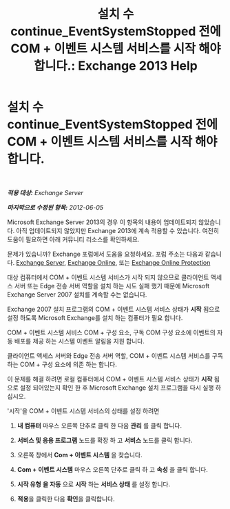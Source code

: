﻿---
title: '설치 수 continue_EventSystemStopped 전에 COM + 이벤트 시스템 서비스를 시작 해야 합니다.: Exchange 2013 Help'
TOCTitle: 설치 수 continue_EventSystemStopped 전에 COM + 이벤트 시스템 서비스를 시작 해야 합니다.
ms:assetid: 3b8d2ba3-87fb-4749-b4d1-5dfec97e1ca4
ms:mtpsurl: https://technet.microsoft.com/ko-kr/library/ms.exch.setupreadiness.eventsystemstopped(v=EXCHG.150)
ms:contentKeyID: 50482895
ms.date: 05/22/2018
mtps_version: v=EXCHG.150
ms.translationtype: MT
---

# 설치 수 continue\_EventSystemStopped 전에 COM + 이벤트 시스템 서비스를 시작 해야 합니다.

 

_**적용 대상:** Exchange Server_

_**마지막으로 수정된 항목:** 2012-06-05_

Microsoft Exchange Server 2013의 경우 이 항목의 내용이 업데이트되지 않았습니다. 아직 업데이트되지 않았지만 Exchange 2013에 계속 적용할 수 있습니다. 여전히 도움이 필요하면 아래 커뮤니티 리소스를 확인하세요.

문제가 있습니까? Exchange 포럼에서 도움을 요청하세요. 포럼 주소는 다음과 같습니다. [Exchange Server](https://go.microsoft.com/fwlink/p/?linkid=60612), [Exchange Online](https://go.microsoft.com/fwlink/p/?linkid=267542), 또는 [Exchange Online Protection](https://go.microsoft.com/fwlink/p/?linkid=285351)

대상 컴퓨터에서 COM + 이벤트 시스템 서비스가 시작 되지 않으므로 클라이언트 액세스 서버 또는 Edge 전송 서버 역할을 설치 하는 시도 실패 했기 때문에 Microsoft Exchange Server 2007 설치를 계속할 수는 없습니다.

Exchange 2007 설치 프로그램의 COM + 이벤트 시스템 서비스 상태가 **시작** 됨으로 설정 하도록 Microsoft Exchange를 설치 하는 컴퓨터가 필요 합니다.

COM + 이벤트 시스템 서비스 COM + 구성 요소, 구독 COM 구성 요소에 이벤트의 자동 배포를 제공 하는 시스템 이벤트 알림을 지원 합니다.

클라이언트 액세스 서버와 Edge 전송 서버 역할, COM + 이벤트 시스템 서비스를 구독 하는 COM + 구성 요소에 의존 하는 합니다.

이 문제를 해결 하려면 로컬 컴퓨터에서 COM + 이벤트 시스템 서비스 상태가 **시작** 됨으로 설정 되어있는지 확인 한 후 Microsoft Exchange 설치 프로그램을 다시 실행 하십시오.

'시작'을 COM + 이벤트 시스템 서비스의 상태를 설정 하려면

1.  **내 컴퓨터** 마우스 오른쪽 단추로 클릭 한 다음 **관리** 를 클릭 합니다.

2.  **서비스 및 응용 프로그램** 노드를 확장 하 고 **서비스** 노드를 클릭 합니다.

3.  오른쪽 창에서 **Com + 이벤트 시스템** 을 찾습니다.

4.  **Com + 이벤트 시스템** 마우스 오른쪽 단추로 클릭 하 고 **속성** 을 클릭 합니다.

5.  **시작 유형** **을 자동** 으로 **시작** 하는 **서비스 상태** 를 설정 합니다.

6.  **적용**을 클릭한 다음 **확인**을 클릭합니다.

